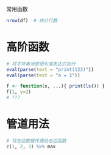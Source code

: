 常用函数

```R
nrow(df)  # 统计行数
```


# 高阶函数

```R
# 将字符串当做语句或表达式执行
eval(parse(text = "print(123)"))
eval(parse(text = "a = 1"))
```

```R
f <- function(x, ...){ print(ls()) }
f(1, y=2)
# ???
```

# 管道用法

```R
# 将左边数据传递给右边函数
c(1, 2, 3) %>% max
```